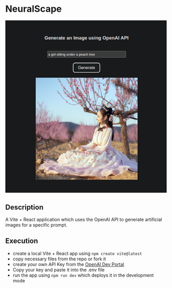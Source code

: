 # NeuralScape

![NeuralScape working](samples/sample.png "NeuralScape working")

## Description
A Vite + React application which uses the OpenAI API to generate artificial images for a specific prompt.

## Execution
- create a local Vite + React app using `npm create vite@latest`
- copy necessary files from the repo or fork it 
- create your own API Key from the [OpenAI Dev Portal](https://platform.openai.com/)
- Copy your key and paste it into the .env file
- run the app using `npm run dev` which deploys it in the development mode